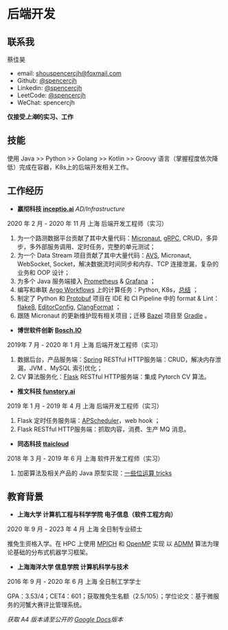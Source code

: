 # 后端开发

## 联系我

蔡佳昊

- email: shouspencercjh@foxmail.com
- Github: [@spencercjh](https://github.com/spencercjh)
- Linkedin: [@spencercjh](https://www.linkedin.com/in/spencercjh/)
- LeetCode: [@spencercjh](https://leetcode-cn.com/u/spencercjh/)
- WeChat: spencercjh

**仅接受*上海*的实习、工作**

## 技能

使用 Java >> Python >> Golang >> Kotlin >> Groovy 语言（掌握程度依次降低）完成在容器，K8s上的后端开发相关工作。

## 工作经历

- **嬴彻科技 [inceptio.ai](https://www.inceptio.ai/)** _AD/Infrastructure_

2020 年 2 月 - 2020 年 11 月 上海 后端开发工程师（实习）

1. 为一个路测数据平台贡献了其中大量代码：[Micronaut](https://micronaut.io/), [gRPC](https://grpc.io/), CRUD，多异步，多外部服务调用、定时任务，完整的单元测试；
2. 为一个 Data Stream 项目贡献了其中大量代码：[AVS](https://avs.auto/), Micronaut, WebSocket, Socket，解决数据流时间同步和内存、TCP 连接泄漏，复杂的业务和 OOP
   设计；
3. 为多个 Java 服务端接入 [Prometheus](https://prometheus.io/) & [Grafana](https://grafana.com/) ；
4. 编写和串联 [Argo Workflows](https://argoproj.github.io/projects/argo) 上的计算任务：Python, K8s，[总结](https://github.com/Zheaoli/weekly-share/issues/14) ；
5. 制定了 Python 和 [Protobuf](https://developers.google.com/protocol-buffers/) 项目在 IDE 和 CI Pipeline 中的 format &
   Lint：[flake8](https://flake8.pycqa.org/en/latest/), [EditorConfig](https://editorconfig.org/), [ClangFormat](https://clang.llvm.org/docs/ClangFormat.html) ；
6. 跟随 Micronaut 的更新维护现有相关项目；迁移 [Bazel](https://bazel.build/) 项目至 [Gradle](https://gradle.org/) 。

- **博世软件创新 [Bosch.IO](https://bosch.io/)**

2019年 7 月 - 2020 年 1 月 上海 后端开发工程师（实习）

1. 数据后台，产品服务端：[Spring](https://spring.io/) RESTful HTTP服务端：CRUD，解决内存泄漏，JVM 、MySQL 索引优化；
2. CV 算法服务化：[Flask](https://flask.palletsprojects.com/en/master/) RESTful HTTP服务端：集成 Pytorch CV 算法。

- **推文科技 [funstory.ai](https://funstory.ai/)**

2019 年 1 月 - 2019 年 4 月 上海 后端开发工程师（实习）

1. Flask 定时任务服务端：[APScheduler](https://apscheduler.readthedocs.io/en/stable/)，web hook ；
2. Flask RESTful HTTP服务端：抓取内容，消费、生产 MQ 消息。

- **同态科技 [ttaicloud](https://www.ttaicloud.com/)**

2018 年 3 月 - 2019 年 6 月 上海 软件开发工程师（实习）

1. 加密算法及相关产品的 Java 原型实现：[一些位运算 tricks](https://blog.csdn.net/weixin_40411846/article/details/79580431)

## 教育背景

- **上海大学 计算机工程与科学学院 电子信息（软件工程方向）**

2020 年 9 月 - 2023 年 4 月 上海 全日制专业硕士

推免生资格入学。在 HPC 上使用 [MPICH](https://www.mpich.org/) 和 [OpenMP](https://www.openmp.org/) 实现
以 [ADMM](https://stanford.edu/~boyd/admm.html) 算法为理论基础的分布式机器学习框架。

- **上海海洋大学 信息学院 计算机科学与技术**

2016 年 9 月 - 2020 年 6 月 上海 全日制工学学士

GPA：3.53/4；CET4：601；获取推免生名额（2.5/105）；学位论文：基于微服务的河蟹大赛评比管理系统。


_获取 A4 版本请至公开的 [Google Docs](https://docs.google.com/document/d/1o7iQKDF-_HZUHg6cGiCSl6txrcuQ2tbQttHFFAUeRhc)版本_
